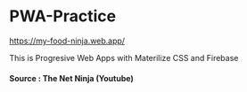 # PWA-Practice
https://my-food-ninja.web.app/



This is Progresive Web Apps with Materilize CSS and Firebase





#### Source : The Net Ninja (Youtube)
